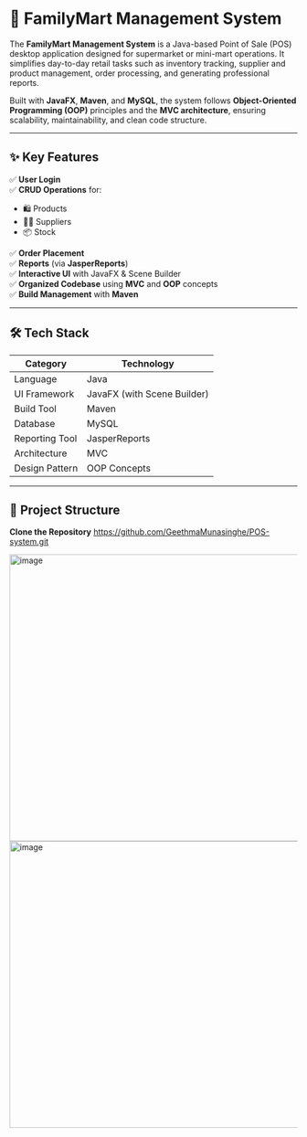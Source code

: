 # 🛒 FamilyMart Management System

The **FamilyMart Management System** is a Java-based Point of Sale (POS) desktop application designed for supermarket or mini-mart operations. It simplifies day-to-day retail tasks such as inventory tracking, supplier and product management, order processing, and generating professional reports.

Built with **JavaFX**, **Maven**, and **MySQL**, the system follows **Object-Oriented Programming (OOP)** principles and the **MVC architecture**, ensuring scalability, maintainability, and clean code structure.

---

## ✨ Key Features

✅ **User Login**  
✅ **CRUD Operations** for:  
   - 🛍️ Products  
   - 🧑‍💼 Suppliers  
   - 📦 Stock
       
✅ **Order Placement**  
✅ **Reports** (via **JasperReports**)  
✅ **Interactive UI** with JavaFX & Scene Builder  
✅ **Organized Codebase** using **MVC** and **OOP** concepts  
✅ **Build Management** with **Maven**

---

## 🛠️ Tech Stack

| Category         | Technology              |
|------------------|--------------------------|
| Language         | Java                     |
| UI Framework     | JavaFX (with Scene Builder) |
| Build Tool       | Maven                    |
| Database         | MySQL                    |
| Reporting Tool   | JasperReports            |
| Architecture     | MVC                      |
| Design Pattern   | OOP Concepts             |

---

## 📂 Project Structure

**Clone the Repository**
https://github.com/GeethmaMunasinghe/POS-system.git

<img width="752" height="502" alt="image" src="https://github.com/user-attachments/assets/c207d09c-4a6e-46f9-95ca-2bf0db3d1312" />


<img width="752" height="502" alt="image" src="https://github.com/user-attachments/assets/4824db5e-a4f2-4e7b-8137-999fcb18a085" />
